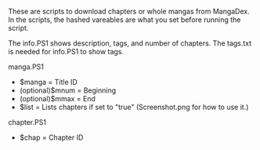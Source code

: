 These are scripts to download chapters or whole mangas from MangaDex.
In the scripts, the hashed vareables are what you set before running the script.

The info.PS1 shows description, tags, and number of chapters. The tags.txt is needed for info.PS1 to show tags.


manga.PS1
* $manga = Title ID
* (optional)$mnum = Beginning
* (optional)$mmax = End
* $list = Lists chapters if set to "true" (Screenshot.png for how to use it.)

chapter.PS1
* $chap = Chapter ID

